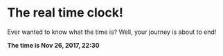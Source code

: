 # The real time clock!

Ever wanted to know what the time is? Well, your journey is about to end!

**The time is Nov 26, 2017, 22:30**